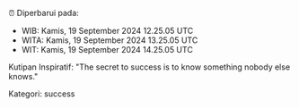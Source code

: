 ⏰ Diperbarui pada:
- WIB: Kamis, 19 September 2024 12.25.05 UTC
- WITA: Kamis, 19 September 2024 13.25.05 UTC
- WIT: Kamis, 19 September 2024 14.25.05 UTC

Kutipan Inspiratif:
"The secret to success is to know something nobody else knows."


Kategori: success

